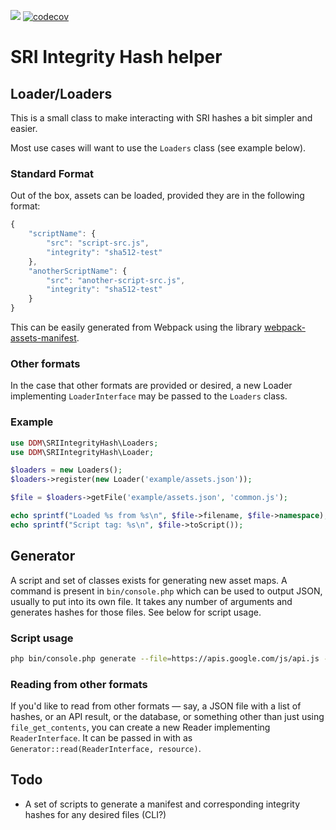 ![](https://travis-ci.com/mattmontgomery/sri-integrity-hashes.svg?branch=master)
[![codecov](https://codecov.io/gh/mattmontgomery/sri-integrity-hashes/branch/master/graph/badge.svg)](https://codecov.io/gh/mattmontgomery/sri-integrity-hashes)    

# SRI Integrity Hash helper

## Loader/Loaders

This is a small class to make interacting with SRI hashes a bit simpler and easier.

Most use cases will want to use the `Loaders` class (see example below).

### Standard Format

Out of the box, assets can be loaded, provided they are in the following format:

```js
{
    "scriptName": {
        "src": "script-src.js",
        "integrity": "sha512-test"
    },
    "anotherScriptName": {
        "src": "another-script-src.js",
        "integrity": "sha512-test"
    }
}
```

This can be easily generated from Webpack using the library [webpack-assets-manifest](https://github.com/webdeveric/webpack-assets-manifest).

### Other formats

In the case that other formats are provided or desired, a new Loader implementing `LoaderInterface` may be passed to the `Loaders` class.

### Example

```php
use DDM\SRIIntegrityHash\Loaders;
use DDM\SRIIntegrityHash\Loader;

$loaders = new Loaders();
$loaders->register(new Loader('example/assets.json'));

$file = $loaders->getFile('example/assets.json', 'common.js');

echo sprintf("Loaded %s from %s\n", $file->filename, $file->namespace);
echo sprintf("Script tag: %s\n", $file->toScript());
```

## Generator

A script and set of classes exists for generating new asset maps. A command is present in `bin/console.php` which can be used
to output JSON, usually to put into its own file. It takes any number of arguments and generates hashes for those files.
See below for script usage.

### Script usage

```bash
php bin/console.php generate --file=https://apis.google.com/js/api.js --file=https://apis.google.com/js/api-mock.js
```

### Reading from other formats

If you'd like to read from other formats — say, a JSON file with a list of hashes, or an API result, or the database, or something
other than just using `file_get_contents`, you can create a new Reader implementing `ReaderInterface`. It can be passed in with
as `Generator::read(ReaderInterface, resource)`.

## Todo

- A set of scripts to generate a manifest and corresponding integrity hashes for any desired files (CLI?)
